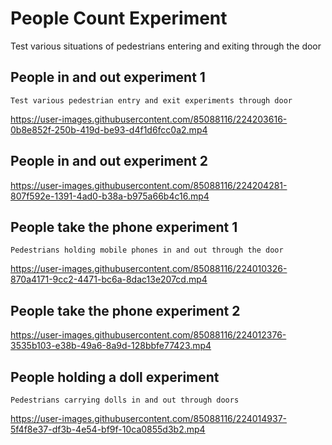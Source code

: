 # People Count Experiment
Test various situations of pedestrians entering and exiting through the door

## People in and out experiment 1
```
Test various pedestrian entry and exit experiments through door
```
https://user-images.githubusercontent.com/85088116/224203616-0b8e852f-250b-419d-be93-d4f1d6fcc0a2.mp4

## People in and out experiment 2
https://user-images.githubusercontent.com/85088116/224204281-807f592e-1391-4ad0-b38a-b975a66b4c16.mp4

## People take the phone experiment 1
```
Pedestrians holding mobile phones in and out through the door
```
https://user-images.githubusercontent.com/85088116/224010326-870a4171-9cc2-4471-bc6a-8dac13e207cd.mp4

## People take the phone experiment 2
https://user-images.githubusercontent.com/85088116/224012376-3535b103-e38b-49a6-8a9d-128bbfe77423.mp4

## People holding a doll experiment
```
Pedestrians carrying dolls in and out through doors
```
https://user-images.githubusercontent.com/85088116/224014937-5f4f8e37-df3b-4e54-bf9f-10ca0855d3b2.mp4





